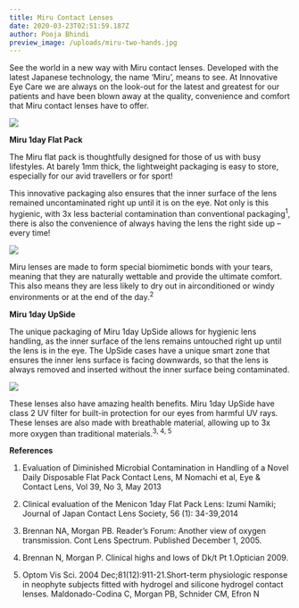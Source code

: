 ```yaml
---
title: Miru Contact Lenses
date: 2020-03-23T02:51:59.187Z
author: Pooja Bhindi
preview_image: /uploads/miru-two-hands.jpg
---
```

See the world in a new way with Miru contact lenses. Developed with the latest Japanese technology, the name ‘Miru’, means to see. At Innovative Eye Care we are always on the look-out for the latest and greatest for our patients and have been blown away at the quality, convenience and comfort that Miru contact lenses have to offer.

![](/uploads/miru.jpg)

**Miru 1day Flat Pack**

The Miru flat pack is thoughtfully designed for those of us with busy lifestyles. At barely 1mm thick, the lightweight packaging is easy to store, especially for our avid travellers or for sport!  

This innovative packaging also ensures that the inner surface of the lens remained uncontaminated right up until it is on the eye. Not only is this hygienic, with 3x less bacterial contamination than conventional packaging<sup>1</sup>, there is also the convenience of always having the lens the right side up – every time! 

![](/uploads/capture.jpg)

Miru lenses are made to form special biomimetic bonds with your tears, meaning that they are naturally wettable and provide the ultimate comfort. This also means they are less likely to dry out in airconditioned or windy environments or at the end of the day.<sup>2</sup>  

**Miru 1day UpSide**

The unique packaging of Miru 1day UpSide allows for hygienic lens handling, as the inner surface of the lens remains untouched right up until the lens is in the eye. The UpSide cases have a unique smart zone that ensures the inner lens surface is facing downwards, so that the lens is always removed and inserted without the inner surface being contaminated.    

![](/uploads/srgte.jpg)

These lenses also have amazing health benefits. Miru 1day UpSide have class 2 UV filter for built-in protection for our eyes from harmful UV rays. These lenses are also made with breathable material, allowing up to 3x more oxygen than traditional materials.<sup>3, 4, 5</sup>

**References** 

1. Evaluation of Diminished Microbial Contamination in Handling of a Novel Daily Disposable Flat Pack Contact Lens, M Nomachi et al, Eye & Contact Lens, Vol 39, No 3, May 2013 

2. Clinical evaluation of the Menicon 1day Flat Pack Lens: Izumi Namiki; Journal of Japan Contact Lens Society, 56 (1): 34-39,2014 

3. Brennan NA, Morgan PB. Reader’s Forum: Another view of oxygen transmission. Cont Lens Spectrum. Published December 1, 2005. 

4. Brennan N, Morgan P. Clinical highs and lows of Dk/t Pt 1.Optician 2009.  

5. Optom Vis Sci. 2004 Dec;81(12):911-21.Short-term physiologic response in neophyte subjects fitted with hydrogel and silicone hydrogel contact lenses. Maldonado-Codina C, Morgan PB, Schnider CM, Efron N